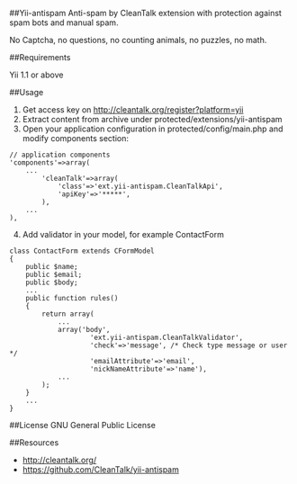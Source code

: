 ##Yii-antispam
Anti-spam by CleanTalk extension with protection against spam bots and manual spam.

No Captcha, no questions, no counting animals, no puzzles, no math.

##Requirements

Yii 1.1 or above

##Usage

1. Get access key on http://cleantalk.org/register?platform=yii
2. Extract content from archive under protected/extensions/yii-antispam 
3. Open your application configuration in protected/config/main.php and modify components section:
~~~
// application components
'components'=>array(
    ...
        'cleanTalk'=>array(
            'class'=>'ext.yii-antispam.CleanTalkApi',
            'apiKey'=>'*****',
        ),
    ...
),
~~~
4. Add validator in your model, for example ContactForm
~~~
class ContactForm extends CFormModel
{
    public $name;
    public $email;
    public $body;
    ...
    public function rules()
    {
        return array(
            ...
            array('body', 
                    'ext.yii-antispam.CleanTalkValidator', 
                    'check'=>'message', /* Check type message or user */
                    'emailAttribute'=>'email',  
                    'nickNameAttribute'=>'name'),
            ...
        );
    }
    ...
}
~~~

##License
GNU General Public License

##Resources

 * http://cleantalk.org/
 * https://github.com/CleanTalk/yii-antispam

